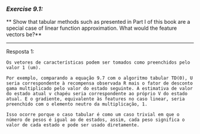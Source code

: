 ### *Exercise 9.1:*

** Show that tabular methods such as presented in Part I of this book are a special case of linear function approximation. What would the feature vectors be?**

---
Resposta 1:

```
Os vetores de características podem ser tomados como preenchidos pelo valor 1 (um).

Por exemplo, comparando a equação 9.7 com o algoritmo tabular TD(0), U seria correspondente à recompensa observada R mais o fator de desconto gama multiplicado pelo valor do estado seguinte. A estimativa de valor do estado atual v chapéu seria correspondente ao próprio V do estado atual. E o gradiente, equivalente às features no caso linear, seria preenchido com o elemento neutro da multiplicação, 1.

Isso ocorre porque o caso tabular é como um caso trivial em que o número de pesos é igual ao de estados, assim, cada peso significa o valor de cada estado e pode ser usado diretamente.
```
